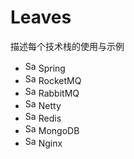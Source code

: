 # Leaves

描述每个技术栈的使用与示例
 
- <img src="https://spring.io/favicon.ico" alt="Sample"  width="17" height="17"> Spring
- <img src="http://rocketmq.apache.org/favicon.ico" alt="Sample"  width="17" height="17"> RocketMQ
- <img src="http://www.rabbitmq.com/favicon.ico" alt="Sample"  width="17" height="17"> RabbitMQ
- <img src="https://netty.io/images/favicon.ico" alt="Sample"  width="17" height="17"> Netty
- <img src="https://redis.io/images/favicon.png" alt="Sample"  width="17" height="17"> Redis
- <img src="https://www.mongodb.com/assets/images/global/favicon.ico" alt="Sample"  width="17" height="17"> MongoDB
- <img src="http://nginx.org/favicon.ico" alt="Sample"  width="17" height="17"> Nginx
